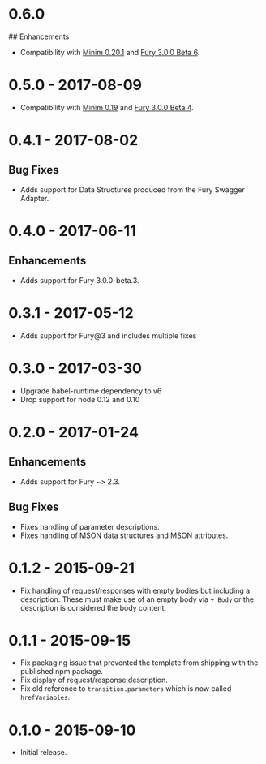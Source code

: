 # 0.6.0

## Enhancements

- Compatibility with [Minim 0.20.1](https://github.com/refractproject/minim/releases/tag/v0.20.1)
  and [Fury 3.0.0 Beta 6](https://github.com/apiaryio/fury.js/releases/tag/v3.0.0-beta.6).

# 0.5.0 - 2017-08-09

- Compatibility with [Minim 0.19](https://github.com/refractproject/minim/releases/tag/v0.19.0)
  and [Fury 3.0.0 Beta 4](https://github.com/apiaryio/fury.js/releases/tag/v3.0.0-beta.4).

# 0.4.1 - 2017-08-02

## Bug Fixes

- Adds support for Data Structures produced from the Fury Swagger Adapter.

# 0.4.0 - 2017-06-11

## Enhancements

- Adds support for Fury 3.0.0-beta.3.

# 0.3.1 - 2017-05-12

- Adds support for Fury@3 and includes multiple fixes

# 0.3.0 - 2017-03-30

- Upgrade babel-runtime dependency to v6
- Drop support for node 0.12 and 0.10

# 0.2.0 - 2017-01-24

## Enhancements

- Adds support for Fury ~> 2.3.

## Bug Fixes

- Fixes handling of parameter descriptions.
- Fixes handling of MSON data structures and MSON attributes.

# 0.1.2 - 2015-09-21

- Fix handling of request/responses with empty bodies but including a description. These must make use of an empty body via `+ Body` or the description is considered the body content.

# 0.1.1 - 2015-09-15

- Fix packaging issue that prevented the template from shipping with the published npm package.
- Fix display of request/response description.
- Fix old reference to `transition.parameters` which is now called `hrefVariables`.

# 0.1.0 - 2015-09-10

- Initial release.
